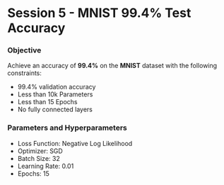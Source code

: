 
# Session 5 - MNIST 99.4% Test Accuracy

###	Objective
Achieve an accuracy of **99.4%** on the **MNIST** dataset with the following constraints:

-	99.4% validation accuracy
-	Less than 10k Parameters
-  Less than 15 Epochs
-	No fully connected layers


### Parameters and Hyperparameters

- Loss Function: Negative Log Likelihood
- Optimizer: SGD
- Batch Size: 32
- Learning Rate: 0.01
- Epochs: 15
